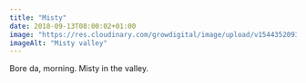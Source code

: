 ```yaml
---
title: "Misty"
date: 2018-09-13T08:00:02+01:00
image: "https://res.cloudinary.com/growdigital/image/upload/v1544352093/valley-30770121228.jpg"
imageAlt: "Misty valley"
---
```


Bore da, morning. Misty in the valley.
